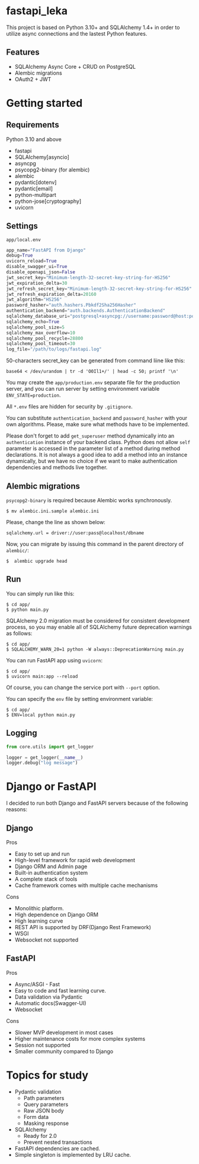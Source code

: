 # fastapi_leka
This project is based on Python 3.10+ and SQLAlchemy 1.4+ in order to utilize async connections and the lastest Python features.

## Features
* SQLAlchemy Async Core + CRUD on PostgreSQL
* Alembic migrations
* OAuth2 + JWT

# Getting started
## Requirements
Python 3.10 and above
* fastapi
* SQLAlchemy[asyncio]
* asyncpg
* psycopg2-binary (for alembic)
* alembic
* pydantic[dotenv]
* pydantic[email]
* python-multipart
* python-jose[cryptography]
* uvicorn

## Settings
`app/local.env`

```py
app_name="FastAPI from Django"
debug=True
uvicorn_reload=True
disable_swagger_ui=True
disable_openapi_json=False
jwt_secret_key="Minimum-length-32-secret-key-string-for-HS256"
jwt_expiration_delta=30
jwt_refresh_secret_key="Minimum-length-32-secret-key-string-for-HS256"
jwt_refresh_expiration_delta=20160
jwt_algorithm="HS256"
password_hasher="auth.hashers.Pbkdf2Sha256Hasher"
authentication_backend="auth.backends.AuthenticationBackend"
sqlalchemy_database_uri="postgresql+asyncpg://username:password@host:port/database"
sqlalchemy_echo=True
sqlalchemy_pool_size=5
sqlalchemy_max_overflow=10
sqlalchemy_pool_recycle=28800
sqlalchemy_pool_timeout=30
log_file="/path/to/logs/fastapi.log"
```

50-characters secret_key can be generated from command liine like this:

```
base64 < /dev/urandom | tr -d 'O0Il1+/' | head -c 50; printf '\n'
```

You may create the `app/production.env` separate file for the production server, and you can run server by setting environment variable `ENV_STATE=production`.

All `*.env` files are hidden for security by `.gitignore`.

You can substitute `authentication_backend` and `password_hasher` with your own algorithms. Please, make sure what methods have to be implemented.

Please don't forget to add `get_superuser` method dynamically into an `authentication` instance of your backend class. Python does not allow `self` parameter is accessed in the parameter list of a method during method declarations. It is not always a good idea to add a method into an instance dynamically, but we have no choice if we want to make authentication dependencies and methods live together.

## Alembic migrations
`psycopg2-binary` is required because Alembic works synchronously.

```
$ mv alembic.ini.sample alembic.ini
```

Please, change the line as shown below:
```
sqlalchemy.url = driver://user:pass@localhost/dbname
```

Now, you can migrate by issuing this command in the parent directory of `alembic/`:
```
$  alembic upgrade head
```

## Run
You can simply run like this:
```
$ cd app/
$ python main.py
```

SQLAlchemy 2.0 migration must be considered for consistent development process, so you may enable all of SQLAlchemy future deprecation warnings as follows:

```
$ cd app/
$ SQLALCHEMY_WARN_20=1 python -W always::DeprecationWarning main.py
```

You can run FastAPI app using `uvicorn`:

```
$ cd app/
$ uvicorn main:app --reload
```

Of course, you can change the service port with `--port` option.

You can specify the `env` file by setting environment variable:

```
$ cd app/
$ ENV=local python main.py
```

## Logging
```py
from core.utils import get_logger

logger = get_logger(__name__)
logger.debug("log message")
```

# Django or FastAPI
I decided to run both Django and FastAPI servers because of the following reasons:

## Django
Pros
* Easy to set up and run
* High-level framework for rapid web development
* Django ORM and Admin page
* Built-in authentication system
* A complete stack of tools
* Cache framework comes with multiple cache mechanisms

Cons
* Monolithic platform.
* High dependence on Django ORM
* High learning curve
* REST API is supported by DRF(Django Rest Framework)
* WSGI
* Websocket not supported

## FastAPI
Pros
* Async/ASGI - Fast
* Easy to code and fast learning curve.
* Data validation via Pydantic
* Automatic docs(Swagger-UI)
* Websocket

Cons
* Slower MVP development in most cases
* Higher maintenance costs for more complex systems
* Session not supported
* Smaller community compared to Django

# Topics for study
* Pydantic validation
    * Path parameters
    * Query parameters
    * Raw JSON body
    * Form data
    * Masking response
* SQLAlchemy
    * Ready for 2.0
    * Prevent nested transactions
* FastAPI dependencies are cached.
* Simple singleton is implemented by LRU cache.
